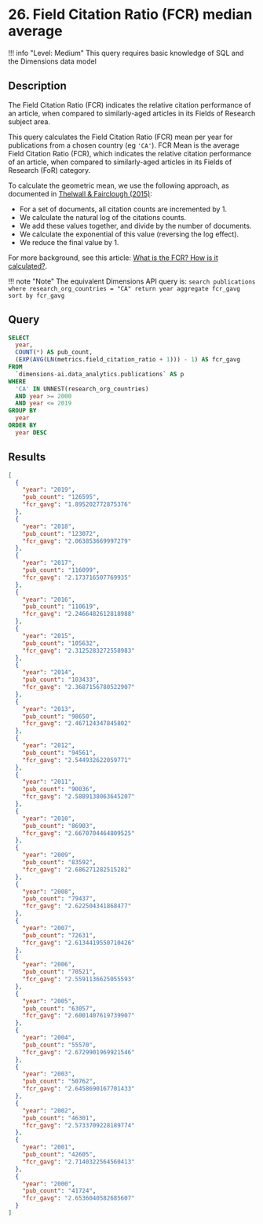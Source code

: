 # 26. Field Citation Ratio (FCR) median average

!!! info "Level: Medium"
    This query requires basic knowledge of SQL and the Dimensions data model


## Description

The Field Citation Ratio (FCR) indicates the relative citation performance of an article, when compared to similarly-aged articles in its Fields of Research subject area. 

This query calculates the Field Citation Ratio (FCR) mean per year for publications from a chosen country (eg `'CA'`). FCR Mean is the average Field Citation Ratio (FCR), which indicates the relative citation performance of an article, when compared to similarly-aged articles in its Fields of Research (FoR) category. 

To calculate the geometric mean, we use the following approach, as documented in [Thelwall & Fairclough (2015)](https://app.dimensions.ai/details/publication/pub.1013282544):

* For a set of documents, all citation counts are incremented by 1.
* We calculate the natural log of the citations counts.
* We add these values together, and divide by the number of documents.
* We calculate the exponential of this value (reversing the log effect).
* We reduce the final value by 1.

For more background, see this article: [What is the FCR? How is it calculated?](https://plus.dimensions.ai/support/solutions/articles/23000018848-what-is-the-fcr-how-is-it-calculated-).


!!! note "Note"
    The equivalent Dimensions API query is:
    ```
    search publications
    where research_org_countries = "CA"
    return year aggregate fcr_gavg
    sort by fcr_gavg
    ```



## Query

```sql
SELECT
  year,
  COUNT(*) AS pub_count,
  (EXP(AVG(LN(metrics.field_citation_ratio + 1))) - 1) AS fcr_gavg
FROM
  `dimensions-ai.data_analytics.publications` AS p
WHERE
  'CA' IN UNNEST(research_org_countries)
  AND year >= 2000
  AND year <= 2019
GROUP BY
  year
ORDER BY
  year DESC
```




## Results

```json
[
  {
    "year": "2019",
    "pub_count": "126595",
    "fcr_gavg": "1.895202772875376"
  },
  {
    "year": "2018",
    "pub_count": "123072",
    "fcr_gavg": "2.063853669997279"
  },
  {
    "year": "2017",
    "pub_count": "116099",
    "fcr_gavg": "2.173716507769935"
  },
  {
    "year": "2016",
    "pub_count": "110619",
    "fcr_gavg": "2.2466482612818988"
  },
  {
    "year": "2015",
    "pub_count": "105632",
    "fcr_gavg": "2.3125283272558983"
  },
  {
    "year": "2014",
    "pub_count": "103433",
    "fcr_gavg": "2.3687156780522907"
  },
  {
    "year": "2013",
    "pub_count": "98650",
    "fcr_gavg": "2.467124347845802"
  },
  {
    "year": "2012",
    "pub_count": "94561",
    "fcr_gavg": "2.544932622059771"
  },
  {
    "year": "2011",
    "pub_count": "90036",
    "fcr_gavg": "2.5889138063645207"
  },
  {
    "year": "2010",
    "pub_count": "86903",
    "fcr_gavg": "2.6670704464809525"
  },
  {
    "year": "2009",
    "pub_count": "83592",
    "fcr_gavg": "2.686271282515282"
  },
  {
    "year": "2008",
    "pub_count": "79437",
    "fcr_gavg": "2.622504341868477"
  },
  {
    "year": "2007",
    "pub_count": "72631",
    "fcr_gavg": "2.6134419550710426"
  },
  {
    "year": "2006",
    "pub_count": "70521",
    "fcr_gavg": "2.5591136625055593"
  },
  {
    "year": "2005",
    "pub_count": "63057",
    "fcr_gavg": "2.6001407619739907"
  },
  {
    "year": "2004",
    "pub_count": "55570",
    "fcr_gavg": "2.6729901969921546"
  },
  {
    "year": "2003",
    "pub_count": "50762",
    "fcr_gavg": "2.6458690167701433"
  },
  {
    "year": "2002",
    "pub_count": "46301",
    "fcr_gavg": "2.5733709228189774"
  },
  {
    "year": "2001",
    "pub_count": "42605",
    "fcr_gavg": "2.7140322564560413"
  },
  {
    "year": "2000",
    "pub_count": "41724",
    "fcr_gavg": "2.6536040582685607"
  }
]
```
